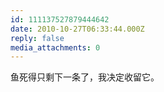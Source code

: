 ```yaml
---
id: 111137527879444642
date: 2010-10-27T06:33:44.000Z
reply: false
media_attachments: 0
---
```


鱼死得只剩下一条了，我决定收留它。

